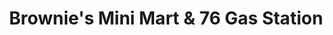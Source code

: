 ---
title: "Brownie's Mini Mart & 76 Gas Station"
url: /lindley/brownies-mini-mart-und-76-gas-station/
shop: Lebensmittel
---